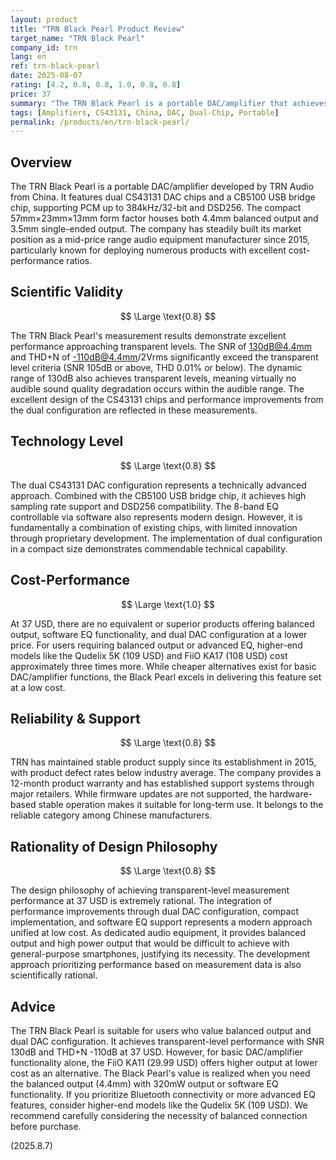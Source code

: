```yaml
---
layout: product
title: "TRN Black Pearl Product Review"
target_name: "TRN Black Pearl"
company_id: trn
lang: en
ref: trn-black-pearl
date: 2025-08-07
rating: [4.2, 0.8, 0.8, 1.0, 0.8, 0.8]
price: 37
summary: "The TRN Black Pearl is a portable DAC/amplifier that achieves high-end level performance at a price of 37 USD. With dual CS43131 DAC chips, it delivers transparent measurement performance."
tags: [Amplifiers, CS43131, China, DAC, Dual-Chip, Portable]
permalink: /products/en/trn-black-pearl/
---
```

## Overview

The TRN Black Pearl is a portable DAC/amplifier developed by TRN Audio from China. It features dual CS43131 DAC chips and a CB5100 USB bridge chip, supporting PCM up to 384kHz/32-bit and DSD256. The compact 57mm×23mm×13mm form factor houses both 4.4mm balanced output and 3.5mm single-ended output. The company has steadily built its market position as a mid-price range audio equipment manufacturer since 2015, particularly known for deploying numerous products with excellent cost-performance ratios.

## Scientific Validity

$$ \Large \text{0.8} $$

The TRN Black Pearl's measurement results demonstrate excellent performance approaching transparent levels. The SNR of 130dB@4.4mm and THD+N of -110dB@4.4mm/2Vrms significantly exceed the transparent level criteria (SNR 105dB or above, THD 0.01% or below). The dynamic range of 130dB also achieves transparent levels, meaning virtually no audible sound quality degradation occurs within the audible range. The excellent design of the CS43131 chips and performance improvements from the dual configuration are reflected in these measurements.

## Technology Level

$$ \Large \text{0.8} $$

The dual CS43131 DAC configuration represents a technically advanced approach. Combined with the CB5100 USB bridge chip, it achieves high sampling rate support and DSD256 compatibility. The 8-band EQ controllable via software also represents modern design. However, it is fundamentally a combination of existing chips, with limited innovation through proprietary development. The implementation of dual configuration in a compact size demonstrates commendable technical capability.

## Cost-Performance

$$ \Large \text{1.0} $$

At 37 USD, there are no equivalent or superior products offering balanced output, software EQ functionality, and dual DAC configuration at a lower price. For users requiring balanced output or advanced EQ, higher-end models like the Qudelix 5K (109 USD) and FiiO KA17 (108 USD) cost approximately three times more. While cheaper alternatives exist for basic DAC/amplifier functions, the Black Pearl excels in delivering this feature set at a low cost.

## Reliability & Support

$$ \Large \text{0.8} $$

TRN has maintained stable product supply since its establishment in 2015, with product defect rates below industry average. The company provides a 12-month product warranty and has established support systems through major retailers. While firmware updates are not supported, the hardware-based stable operation makes it suitable for long-term use. It belongs to the reliable category among Chinese manufacturers.

## Rationality of Design Philosophy

$$ \Large \text{0.8} $$

The design philosophy of achieving transparent-level measurement performance at 37 USD is extremely rational. The integration of performance improvements through dual DAC configuration, compact implementation, and software EQ support represents a modern approach unified at low cost. As dedicated audio equipment, it provides balanced output and high power output that would be difficult to achieve with general-purpose smartphones, justifying its necessity. The development approach prioritizing performance based on measurement data is also scientifically rational.

## Advice

The TRN Black Pearl is suitable for users who value balanced output and dual DAC configuration. It achieves transparent-level performance with SNR 130dB and THD+N -110dB at 37 USD. However, for basic DAC/amplifier functionality alone, the FiiO KA11 (29.99 USD) offers higher output at lower cost as an alternative. The Black Pearl's value is realized when you need the balanced output (4.4mm) with 320mW output or software EQ functionality. If you prioritize Bluetooth connectivity or more advanced EQ features, consider higher-end models like the Qudelix 5K (109 USD). We recommend carefully considering the necessity of balanced connection before purchase.

(2025.8.7)
